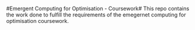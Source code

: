 #Emergent Computing for Optimisation - Coursework#
This repo contains the work done to fulfill the requirements of the emegernet computing for optimisation coursework. 
